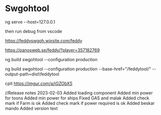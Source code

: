 # Swgohtool

ng serve --host=127.0.0.1

then run debug from vscode

https://feddyswgoh.wixsite.com/feddy
 
https://panosweb.se/feddy/?player=357182769

ng build swgohtool --configuration production

ng build swgohtool --configuration production --base-href="/feddytool/" --output-path=dist\feddytool


cpit
https://imgur.com/a/iGZObX5

//Release notes
2023-02-03
    Added loading component
    Added min power for toons
    Added min power for ships
    Fixed GAS and malak
    Added check mark if Farm is ok
    Added check mark if power required is ok
    Added beskar mando
    Added version text
